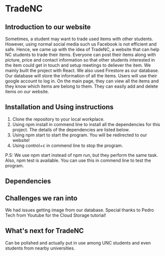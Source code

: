 # TradeNC

## Introduction to our website
Sometimes, a student may want to trade used items with other students. However, using normal social media such us Facebook is not efficient and safe. Hence, we came up with the idea of TradeNC, a website that can help NC students to trade their items. Everyone can post their items along with picture, price and contact information so that other students interested in the item could get in touch and setup meetings to deliever the item. We mainly built the project with React. We also used Firestore as our database. Our database will store the information of all the items. Users will use their google account to log in. On the main page, they can view all the items and they know which items are belong to them. They can easily add and delete items on our website.  

## Installation and Using instructions
1. Clone the repository to your local workplace.
2. Using npm install in commend line to install all the dependencies for this project. The details of the dependencies are listed below.
3. Using npm start to start the program. You will be redirected to our website!
4. Using control+c in commend line to stop the program.

P.S: We use npm start instead of npm run, but they perform the same task. Also, npm test is available. You can use this in commend line to test the program.

## Dependencies

## Challenges we ran into
We had issues getting image from our database. Special thanks to Pedro Tech from Youtube for the Cloud Storage tutorial!

## What's next for TradeNC
Can be polished and actually put in use among UNC students and even students from nearby universities.

